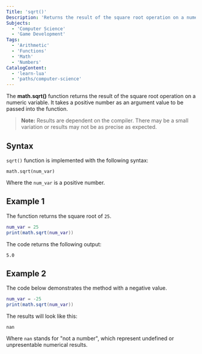 ```yaml
---
Title: 'sqrt()'
Description: 'Returns the result of the square root operation on a numeric variable.'
Subjects:
  - 'Computer Science'
  - 'Game Development'
Tags:
  - 'Arithmetic'
  - 'Functions'
  - 'Math'
  - 'Numbers'
CatalogContent:
  - 'learn-lua'
  - 'paths/computer-science'
---
```


The **math.sqrt()** function returns the result of the square root operation on a numeric variable. It takes a positive number as an argument value to be passed into the function.

> **Note:** Results are dependent on the compiler. There may be a small variation or results may not be as precise as expected.

## Syntax

`sqrt()` function is implemented with the following syntax:

```pseudo
math.sqrt(num_var)
```

Where the `num_var` is a positive number.

## Example 1

The function returns the square root of `25`.

```lua
num_var = 25
print(math.sqrt(num_var))
```

The code returns the following output:

```shell
5.0
```

## Example 2

The code below demonstrates the method with a negative value.

```lua
num_var = -25
print(math.sqrt(num_var))
```

The results will look like this:

```shell
nan
```

Where `nan` stands for "not a number", which represent undefined or unpresentable numerical results.
